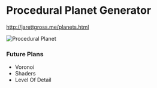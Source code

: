 # Procedural Planet Generator

http://jarettgross.me/planets.html

![Procedural Planet](https://raw.github.com/jarettgross/Procedural-Planet-Generator/master/Screenshots/planet.png)

### Future Plans
* Voronoi
* Shaders
* Level Of Detail